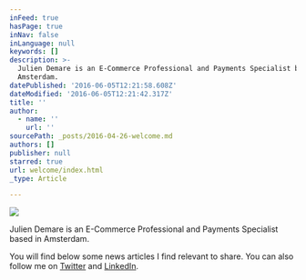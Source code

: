 ```yaml
---
inFeed: true
hasPage: true
inNav: false
inLanguage: null
keywords: []
description: >-
  Julien Demare is an E-Commerce Professional and Payments Specialist based in
  Amsterdam. 
datePublished: '2016-06-05T12:21:58.608Z'
dateModified: '2016-06-05T12:21:42.317Z'
title: ''
author:
  - name: ''
    url: ''
sourcePath: _posts/2016-04-26-welcome.md
authors: []
publisher: null
starred: true
url: welcome/index.html
_type: Article

---
```

![](https://the-grid-user-content.s3-us-west-2.amazonaws.com/475ba8b6-7503-412b-bcdf-0a258e74140d.jpg)

Julien Demare is an E-Commerce Professional and Payments Specialist based in Amsterdam. 

You will find below some news articles I find relevant to share. You can also follow me on [Twitter][0] and [LinkedIn][1].

[0]: https://twitter.com/juliendemare
[1]: https://www.linkedin.com/in/juliendemare